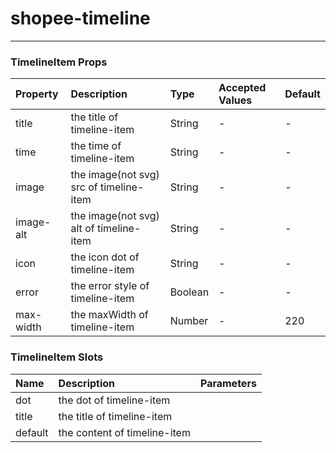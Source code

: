 # shopee-timeline
---

### TimelineItem Props
| Property | Description | Type | Accepted Values | Default |
|:--|:--|:--|:--|:--|
| title | the title of timeline-item | String | - | - |
| time | the time of timeline-item | String | - | - |
| image | the image(not svg) src of timeline-item | String | - | - |
| image-alt | the image(not svg) alt of timeline-item | String | - | - |
| icon | the icon dot of timeline-item | String | - | - |
| error | the error style of timeline-item | Boolean | - | - |
| max-width | the maxWidth of timeline-item | Number | - | 220 |

### TimelineItem Slots
| Name | Description | Parameters |
|:--|:--|:--|
| dot | the dot of timeline-item |  |
| title | the title of timeline-item |  |
| default | the content of timeline-item |  |
